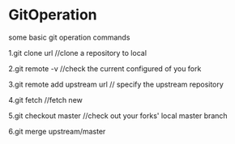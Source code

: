 GitOperation
============

some basic git operation commands

1.git clone url    //clone a repository to local

2.git remote -v    //check the current configured of you fork

3.git remote add upstream url   // specify the upstream repository

4.git fetch       //fetch new 

5.git checkout master  //check out your forks' local master branch

6.git merge upstream/master


